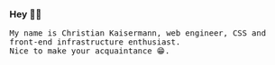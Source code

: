 ### Hey 👋🥝

<samp>

My name is Christian Kaisermann, web engineer, CSS and front-end infrastructure enthusiast.
<br>
Nice to make your acquaintance 😁.

</samp>
